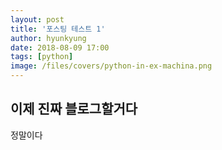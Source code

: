 ```yaml
---
layout: post
title: '포스팅 테스트 1'
author: hyunkyung
date: 2018-08-09 17:00
tags: [python]
image: /files/covers/python-in-ex-machina.png
---
```

## 이제 진짜 블로그할거다

정말이다